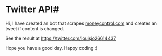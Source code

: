 # Twitter API#

Hi, I have created an bot that scrapes [moneycontrol.com](https://www.moneycontrol.com/) and creates an tweet if content is changed.

See the result at https://twitter.com/louisjo26614437

Hope you have a good day. Happy coding :)
